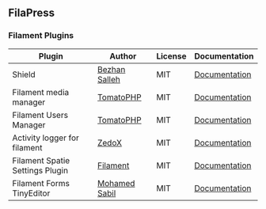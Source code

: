 ## FilaPress

### Filament Plugins

| Plugin                          | Author                                             | License | Documentation                                                                  |
| ------------------------------- | -------------------------------------------------- | ------- | ------------------------------------------------------------------------------ |
| Shield                          | [Bezhan Salleh](https://github.com/bezhanSalleh)   | MIT     | [Documentation](https://github.com/bezhansalleh/filament-shield)               |
| Filament media manager          | [TomatoPHP](https://github.com/tomatophp)          | MIT     | [Documentation](https://github.com/tomatophp/filament-media-manager)           |
| Filament Users Manager          | [TomatoPHP](https://github.com/tomatophp)          | MIT     | [Documentation](https://github.com/tomatophp/filament-users)                   |
| Activity logger for filament    | [ZedoX](https://github.com/Z3d0X)                  | MIT     | [Documentation](https://github.com/z3d0x/filament-logger)                      |
| Filament Spatie Settings Plugin | [Filament](https://github.com/filamentphp)         | MIT     | [Documentation](https://github.com/filamentphp/spatie-laravel-settings-plugin) |
| Filament Forms TinyEditor       | [Mohamed Sabil](https://github.com/mohamedsabil83) | MIT     | [Documentation](https://github.com/mohamedsabil83/filament-forms-tinyeditor)   |
